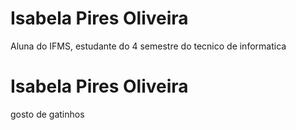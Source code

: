 # Isabela Pires Oliveira 

Aluna do IFMS, estudante do 4 semestre do tecnico de informatica 

# Isabela Pires Oliveira 

gosto de gatinhos 
